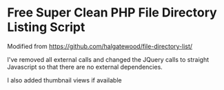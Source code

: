 # Free Super Clean PHP File Directory Listing Script

Modified from https://github.com/halgatewood/file-directory-list/

I've removed all external calls and changed the JQuery calls to straight Javascript so that there are no external dependencies.

I also added thumbnail views if available

